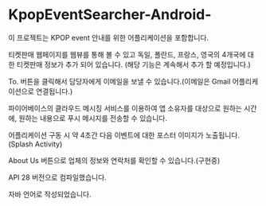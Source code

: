 # KpopEventSearcher-Android-

이 프로젝트는 KPOP event 안내를 위한 어플리케이션을 포함합니다.

티켓판매 웹페이지를 웹뷰를 통해 볼 수 있고 독일, 폴란드, 프랑스, 영국의 4개국에 대한 티켓판매 정보가 추가 되어 있습니다.
(해당 기능은 계속해서 추가 할 예정입니다.)

To. 버튼을 클릭해서 담당자에게 이메일을 보낼 수 있습니다.(이메일은 Gmail 어플리케이션으로 연결됩니다.)

파이어베이스의 클라우드 메시징 서비스를 이용하여 앱 소유자를 대상으로 원하는 시간에, 원하는 내용으로 푸시 메시지를 전송할 수 있습니다.

어플리케이션 구동 시 약 4초간 다음 이벤트에 대한 포스터 이미지가 노출됩니다.(Splash Activity)

About Us 버튼으로 업체의 정보와 연락처를 확인할 수 있습니다.(구현중)

API 28 버전으로 컴파일했습니다.

자바 언어로 작성되었습니다.

